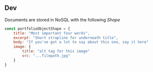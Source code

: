 ## Dev

Documents are stored in NoSQL with the following _Shape_

```javascript
const portfolioObjectShape = {
    title: "Most important four words",
    excerpt: "Short strapline for underneath title",
    body: "If you've got a lot to say about this one, say it here"
    image: {
        title: "alt tag for this image"
        src: "...filepath.jpg"
    }
}
```
